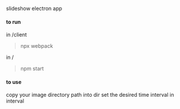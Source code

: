 slideshow electron app

#### to run

in /client
> npx webpack

in /
> npm start

#### to use
copy your image directory path into dir
set the desired time interval in interval
